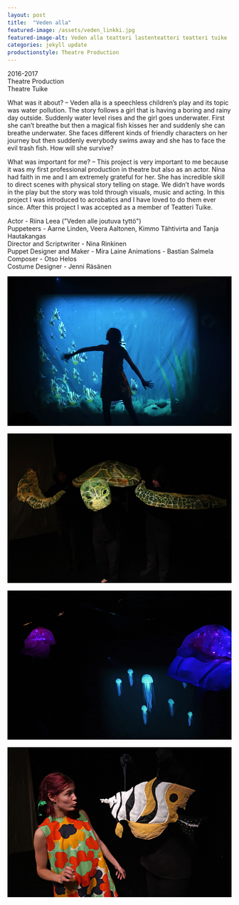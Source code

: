 ```yaml
---
layout: post
title:  "Veden alla"
featured-image: /assets/veden_linkki.jpg
featured-image-alt: Veden alla teatteri lastenteatteri teatteri tuike
categories: jekyll update
productionstyle: Theatre Production
---
```

  2016-2017  
  Theatre Production  
  Theatre Tuike  

  What was it about? – Veden alla is a speechless children’s play and its topic was water pollution. The story follows a girl that is having a boring and rainy day outside. Suddenly water level rises and the girl goes underwater. First she can’t breathe but then a magical fish kisses her and suddenly she can breathe underwater. She faces different kinds of friendly characters on her journey but then suddenly everybody swims away and she has to face the evil trash fish. How will she survive?
  
  What was important for me? – This project is very important to me because it was my first professional production in theatre but also as an actor. Nina had faith in me and I am extremely grateful for her. She has incredible skill to direct scenes with physical story telling on stage. We didn’t have words in the play but the story was told through visuals, music and acting. In this project I was introduced to acrobatics and I have loved to do them ever since. After this project I was accepted as a member of Teatteri Tuike.

  Actor - Riina Leea ("Veden alle joutuva tyttö")  
  Puppeteers - Aarne Linden, Veera Aaltonen, Kimmo Tähtivirta and Tanja Hautakangas  
  Director and Scriptwriter - Nina Rinkinen  
  Puppet Designer and Maker - Mira Laine
  Animations - Bastian Salmela  
  Composer - Otso Helos  
  Costume Designer - Jenni Räsänen  


![alt text](/assets/projects/veden1.jpg)

![alt text](/assets/projects/veden2.jpg)

![alt text](/assets/projects/veden3.jpg)

![alt text](/assets/projects/veden4.jpg)

